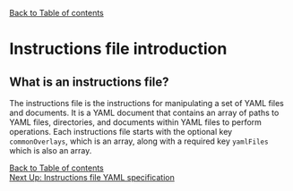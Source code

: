 [Back to Table of contents](../index.md)  

# Instructions file introduction

## What is an instructions file?

The instructions file is the instructions for manipulating a set of YAML files and documents.  It is a YAML document that contains an array of paths to YAML files, directories, and documents within YAML files to perform operations.  Each instructions file starts with the optional key `commonOverlays`, which is an array, along with a required key `yamlFiles` which is also an array.  


[Back to Table of contents](../index.md)  
[Next Up: Instructions file YAML specification](instructionsFileSpec.md)
